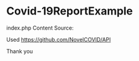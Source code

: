 # Covid-19ReportExample

index.php Content Source:

Used https://github.com/NovelCOVID/API 

Thank you
